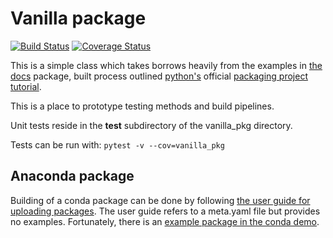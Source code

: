 # Vanilla package
[![Build Status](https://travis-ci.org/Feralo/vanilla_pkg.svg?branch=master)](https://travis-ci.org/Feralo/vanilla_pkg)
[![Coverage Status](https://coveralls.io/repos/github/Feralo/vanilla_pkg/badge.svg?branch=master)](https://coveralls.io/github/Feralo/vanilla_pkg?branch=master)


This is a simple class which takes borrows heavily from the examples in [the docs](https://docs.python.org/3/tutorial/classes.html) package, built process outlined [python's](https://python.org) official [packaging project tutorial](https://packaging.python.org/tutorials/packaging-projects/).

This is a place to prototype testing methods and build pipelines.

Unit tests reside in the **test** subdirectory of the vanilla_pkg directory. 

Tests can be run with:
     `pytest -v --cov=vanilla_pkg`


## Anaconda package
Building of a conda package can be done by following [the user guide for uploading packages](http://docs.anaconda.com/anaconda-cloud/user-guide/tasks/work-with-packages/#uploading-packages). 
The user guide refers to a meta.yaml file but provides no examples. Fortunately, there is an [example package in the conda demo](https://github.com/Anaconda-Platform/anaconda-client).
